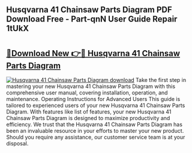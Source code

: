 ## Husqvarna 41 Chainsaw Parts Diagram PDF Download Free - Part-qnN User Guide Repair 1tUkX

# <h2><a href="http://dfprm0v.blite.top/?on=Husqvarna+41+Chainsaw+Parts+Diagram">🔗Download New 👉🔴 Husqvarna 41 Chainsaw Parts Diagram</a></h2>

[![Husqvarna 41 Chainsaw Parts Diagram download](https://i.imgur.com/lujVjoI.png)](http://dfprm0v.blite.top/?on=Husqvarna+41+Chainsaw+Parts+Diagram)
Take the first step in mastering your new Husqvarna 41 Chainsaw Parts Diagram with this comprehensive user manual, covering installation, operation, and maintenance. Operating Instructions for Advanced Users This guide is tailored to experienced users of your new Husqvarna 41 Chainsaw Parts Diagram. With features like list of features, your new Husqvarna 41 Chainsaw Parts Diagram is designed to maximize productivity and efficiency. We trust that the Husqvarna 41 Chainsaw Parts Diagram has been an invaluable resource in your efforts to master your new product. Should you require any assistance, our customer service team is at your disposal.
